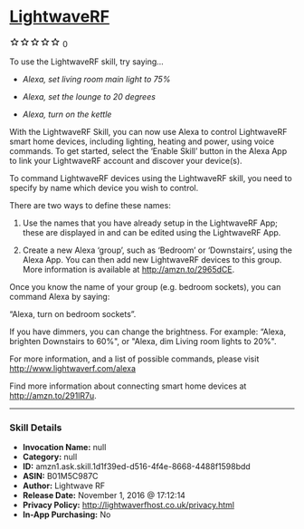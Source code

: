 # [LightwaveRF](http://alexa.amazon.com/#skills/amzn1.ask.skill.1d1f39ed-d516-4f4e-8668-4488f1598bdd)
![0 stars](../../images/ic_star_border_black_18dp_1x.png)![0 stars](../../images/ic_star_border_black_18dp_1x.png)![0 stars](../../images/ic_star_border_black_18dp_1x.png)![0 stars](../../images/ic_star_border_black_18dp_1x.png)![0 stars](../../images/ic_star_border_black_18dp_1x.png) 0

To use the LightwaveRF skill, try saying...

* *Alexa, set living room main light to 75%*

* *Alexa, set the lounge to 20 degrees*

* *Alexa, turn on the kettle*

With the LightwaveRF Skill, you can now use Alexa to control LightwaveRF smart home devices, including lighting, heating and power, using voice commands. To get started, select the ‘Enable Skill’ button in the Alexa App to link your LightwaveRF account and discover your device(s).

To command LightwaveRF devices using the LightwaveRF skill, you need to specify by name which device you wish to control.  

There are two ways to define these names:

1. Use the names that you have already setup in the LightwaveRF App; these are displayed in and can be edited using the LightwaveRF App.  

2. Create a new Alexa ‘group’, such as ‘Bedroom’ or ‘Downstairs’, using the Alexa App.  You can then add new LightwaveRF devices to this group. More information is available at http://amzn.to/2965dCE.


Once you know the name of your group (e.g. bedroom sockets), you can command Alexa by saying:

“Alexa, turn on bedroom sockets”.

If you have dimmers, you can change the brightness. For example: “Alexa, brighten Downstairs to 60%", or "Alexa, dim Living room lights to 20%".

For more information, and a list of possible commands, please visit http://www.lightwaverf.com/alexa

Find more information about connecting smart home devices at http://amzn.to/291lR7u.

***

### Skill Details

* **Invocation Name:** null
* **Category:** null
* **ID:** amzn1.ask.skill.1d1f39ed-d516-4f4e-8668-4488f1598bdd
* **ASIN:** B01M5C987C
* **Author:** Lightwave RF
* **Release Date:** November 1, 2016 @ 17:12:14
* **Privacy Policy:** http://lightwaverfhost.co.uk/privacy.html
* **In-App Purchasing:** No
